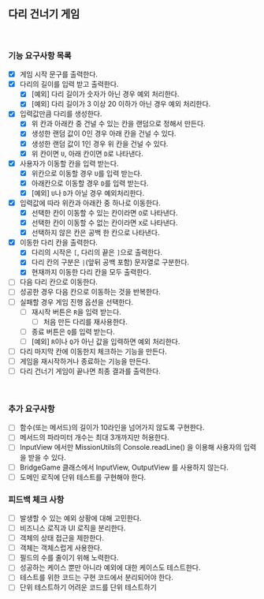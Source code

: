 ## 다리 건너기 게임

<br>

### 기능 요구사항 목록

- [x] 게임 시작 문구를 출력한다.
- [x] 다리의 길이를 입력 받고 출력한다.
  - [x] [예외] 다리 길이가 숫자가 아닌 경우 예외 처리한다.
  - [x] [예외] 다리 길이가 3 이상 20 이하가 아닌 경우 예외 처리한다.
- [x] 입력값만큼 다리를 생성한다.
  - [x] 위 칸과 아래칸 중 건널 수 있는 칸을 랜덤으로 정해서 만든다.
  - [x] 생성한 랜덤 값이 0인 경우 아래 칸을 건널 수 있다.
  - [x] 생성한 랜덤 값이 1인 경우 위 칸을 건널 수 있다.
  - [x] 위 칸이면 `U`, 아래 칸이면 `D`로 나타낸다.
- [x] 사용자가 이동할 칸을 입력 받는다.
  - [x] 위칸으로 이동할 경우 `U`를 입력 받는다.
  - [x] 아래칸으로 이동할 경우 `D`를 입력 받는다.
  - [x] [예외] `U`나 `D`가 아닐 경우 예외처리한다.
- [x] 입력값에 따라 위칸과 아래칸 중 하나로 이동한다.
  - [x] 선택한 칸이 이동할 수 있는 칸이라면 `O`로 나타낸다.
  - [x] 선택한 칸이 이동할 수 없는 칸이라면 `X`로 나타낸다.
  - [x] 선택하지 않은 칸은 공백 한 칸으로 나타낸다.
- [x] 이동한 다리 칸을 출력한다.
  - [x] 다리의 시작은 `[`, 다리의 끝은 `]`으로 출력한다.
  - [x] 다리 칸의 구분은 `|`(앞뒤 공백 포함) 문자열로 구분한다.
  - [x] 현재까지 이동한 다리 칸을 모두 출력한다.
- [ ] 다음 다리 칸으로 이동한다.
- [ ] 성공한 경우 다음 칸으로 이동하는 것을 반복한다.
- [ ] 실패할 경우 게임 진행 옵션을 선택한다.
  - [ ] 재시작 버튼은 `R`을 입력 받는다.
    - [ ] 처음 만든 다리를 재사용한다.
  - [ ] 종료 버튼은 `Q`를 입력 받는다.
  - [ ] [예외] `R`이나 `Q`가 아닌 값을 입력하면 예외 처리한다.
- [ ] 다리 마지막 칸에 이동한지 체크하는 기능을 만든다.
- [ ] 게임을 재시작하거나 종료하는 기능을 만든다.
- [ ] 다리 건너기 게임이 끝나면 최종 결과를 출력한다.

<br>

### 추가 요구사항

- [ ] 함수(또는 메서드)의 길이가 10라인을 넘어가지 않도록 구현한다.
- [ ] 메서드의 파라미터 개수는 최대 3개까지만 허용한다.
- [ ] InputView 에서만 MissionUtils의 Console.readLine() 을 이용해 사용자의 입력을 받을 수 있다.
- [ ] BridgeGame 클래스에서 InputView, OutputView 를 사용하지 않는다.
- [ ] 도메인 로직에 단위 테스트를 구현해야 한다.

### 피드백 체크 사항

- [ ] 발생할 수 있는 예외 상황에 대해 고민한다.
- [ ] 비즈니스 로직과 UI 로직을 분리한다.
- [ ] 객체의 상태 접근을 제한한다.
- [ ] 객체는 객체스럽게 사용한다.
- [ ] 필드의 수를 줄이기 위해 노력한다.
- [ ] 성공하는 케이스 뿐만 아니라 예외에 대한 케이스도 테스트한다.
- [ ] 테스트를 위한 코드는 구현 코드에서 분리되어야 한다.
- [ ] 단위 테스트하기 어려운 코드를 단위 테스트하기
